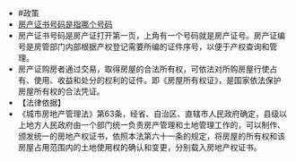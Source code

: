 - #政策
- [房产证书号码是指哪个号码](https://lvshi.sogou.com/article/detail/8UI9O5OREIH5.html?sk=feed#:~:text=%E6%88%BF%E4%BA%A7%E8%AF%81%E4%B9%A6%E5%8F%B7%E7%A0%81%E6%98%AF%E6%88%BF%E4%BA%A7,%E6%88%BF%E5%B1%8B%E6%89%80%E6%9C%89%E6%9D%83%E7%9A%84%E5%90%88%E6%B3%95%E5%87%AD%E8%AF%81%E3%80%82)
- 房产证书号码是房产证打开第一页，上角有一个号码就是房产证号。房产证编号是房管部门内部根据产权登记需要所编的证件序号，以便于产权查询和管理。
- 房产证购房者通过交易，取得房屋的合法所有权，可依法对所购房屋行使占有、使用、收益和处分的权利的证件。即《房屋所有权证》，是国家依法保护房屋所有权的合法凭证。
- 【法律依据】
- 《城市房地产管理法》第63条，经省、自治区、直辖市人民政府确定，县级以上地方人民政府由一个部门统一负责房产管理和土地管理工作的，可以制作、颁发统一的房地产权证书，依照本法第六十一条的规定，将房屋的所有权和该房屋占用范围内的土地使用权的确认和变更，分别载入房地产权证书。